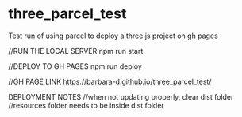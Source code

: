 # three_parcel_test

Test run of using parcel to deploy a three.js project on gh pages

//RUN THE LOCAL SERVER
npm run start

//DEPLOY TO GH PAGES
npm run deploy

//GH PAGE LINK
https://barbara-d.github.io/three_parcel_test/

DEPLOYMENT NOTES
//when not updating properly, clear dist folder
//resources folder needs to be inside dist folder
